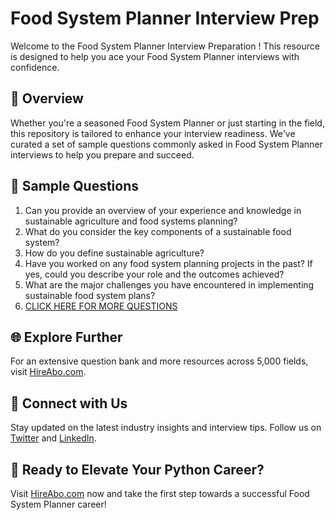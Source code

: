 # Food System Planner Interview Prep

Welcome to the Food System Planner Interview Preparation ! This resource is designed to help you ace your Food System Planner interviews with confidence.

## 🚀 Overview

Whether you're a seasoned Food System Planner or just starting in the field, this repository is tailored to enhance your interview readiness. We've curated a set of sample questions commonly asked in Food System Planner interviews to help you prepare and succeed.

## 📝 Sample Questions

1. Can you provide an overview of your experience and knowledge in sustainable agriculture and food systems planning?
2. What do you consider the key components of a sustainable food system?
3. How do you define sustainable agriculture?
4. Have you worked on any food system planning projects in the past? If yes, could you describe your role and the outcomes achieved?
5. What are the major challenges you have encountered in implementing sustainable food system plans?
6. [CLICK HERE FOR MORE QUESTIONS](https://hireabo.com/job/10_4_6/Food%20System%20Planner)

## 🌐 Explore Further

For an extensive question bank and more resources across 5,000 fields, visit [HireAbo.com](https://www.hireabo.com).

## 📱 Connect with Us

Stay updated on the latest industry insights and interview tips. Follow us on [Twitter](https://twitter.com/hireabo) and [LinkedIn](https://www.linkedin.com/in/hire-abo-3609972a8/).

## 🚀 Ready to Elevate Your Python Career?

Visit [HireAbo.com](https://www.hireabo.com) now and take the first step towards a successful Food System Planner career!
